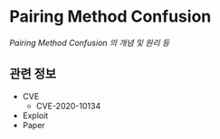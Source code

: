 # Pairing Method Confusion
*Pairing Method Confusion 의 개념 및 원리 등*

## 관련 정보
- CVE
    - CVE-2020-10134
- Exploit
- Paper
